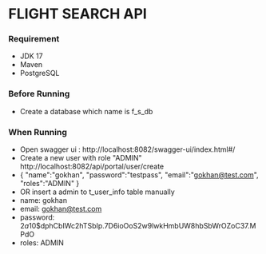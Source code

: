 # FLIGHT SEARCH API

### Requirement
- JDK 17
- Maven
- PostgreSQL

### Before Running 
- Create a database which name is f_s_db


### When Running

- Open swagger ui : http://localhost:8082/swagger-ui/index.html#/
- Create a new user with role "ADMIN" http://localhost:8082/api/portal/user/create 
- {
  "name":"gokhan",
  "password":"testpass",
  "email":"gokhan@test.com",
  "roles":"ADMIN"
  }
- OR insert a admin to t_user_info table manually
- name: gokhan
- email: gokhan@test.com
- password: $2a$10$dphCbIWc2hTSbIp.7D6ioOoS2w9lwkHmbUW8hbSbWrOZoC37.MPdO
- roles: ADMIN